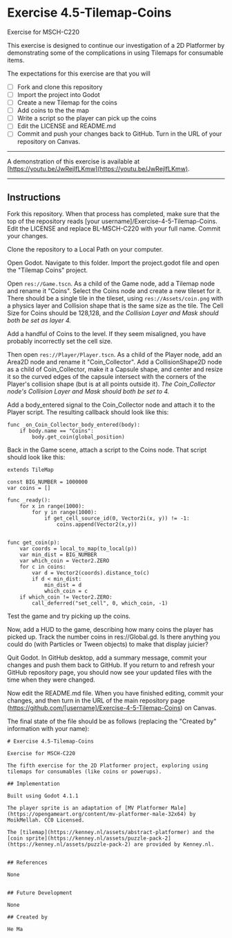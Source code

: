# Exercise 4.5-Tilemap-Coins

Exercise for MSCH-C220

This exercise is designed to continue our investigation of a 2D Platformer by demonstrating some of the complications in using Tilemaps for consumable items.

The expectations for this exercise are that you will

 - [ ] Fork and clone this repository
 - [ ] Import the project into Godot
 - [ ] Create a new Tilemap for the coins
 - [ ] Add coins to the the map
 - [ ] Write a script so the player can pick up the coins
 - [ ] Edit the LICENSE and README.md
 - [ ] Commit and push your changes back to GitHub. Turn in the URL of your repository on Canvas.

---

A demonstration of this exercise is available at [https://youtu.be/JwRejlfLKmw](https://youtu.be/JwRejlfLKmw).

---

## Instructions

Fork this repository. When that process has completed, make sure that the top of the repository reads [your username]/Exercise-4-5-Tilemap-Coins. Edit the LICENSE and replace BL-MSCH-C220 with your full name. Commit your changes.

Clone the repository to a Local Path on your computer.

Open Godot. Navigate to this folder. Import the project.godot file and open the "Tilemap Coins" project.

Open `res://Game.tscn`. As a child of the Game node, add a Tilemap node and rename it "Coins". Select the Coins node and create a new tileset for it. There should be a single tile in the tileset, using `res://Assets/coin.png` with a physics layer and Collision shape that is the same size as the tile. The Cell Size for Coins should be 128,128, and _the Collision Layer and Mask should both be set as layer 4._

Add a handful of Coins to the level. If they seem misaligned, you have probably incorrectly set the cell size.

Then open `res://Player/Player.tscn`. As a child of the Player node, add an Area2D node and rename it "Coin_Collector". Add a CollisionShape2D node as a child of Coin_Collector, make it a Capsule shape, and center and resize it so the curved edges of the capsule intersect with the corners of the Player's collision shape (but is at all points outside it). _The Coin_Collector node's Collision Layer and Mask should both be set to 4._

Add a body_entered signal to the Coin_Collector node and attach it to the Player script. The resulting callback should look like this:
```
func _on_Coin_Collector_body_entered(body):
	if body.name == "Coins":
		body.get_coin(global_position)
```

Back in the Game scene, attach a script to the Coins node. That script should look like this:
```
extends TileMap

const BIG_NUMBER = 1000000
var coins = []

func _ready():
	for x in range(1000):
		for y in range(1000):
			if get_cell_source_id(0, Vector2i(x, y)) != -1:
				coins.append(Vector2(x,y))


func get_coin(p):
	var coords = local_to_map(to_local(p))
	var min_dist = BIG_NUMBER
	var which_coin = Vector2.ZERO
	for c in coins:
		var d = Vector2(coords).distance_to(c)
		if d < min_dist:
			min_dist = d
			which_coin = c
	if which_coin != Vector2.ZERO:
		call_deferred("set_cell", 0, which_coin, -1)
```

Test the game and try picking up the coins.

Now, add a HUD to the game, describing how many coins the player has picked up. Track the number coins in res://Global.gd. Is there anything you could do (with Particles or Tween objects) to make that display juicier?

Quit Godot. In GitHub desktop, add a summary message, commit your changes and push them back to GitHub. If you return to and refresh your GitHub repository page, you should now see your updated files with the time when they were changed.

Now edit the README.md file. When you have finished editing, commit your changes, and then turn in the URL of the main repository page (https://github.com/[username]/Exercise-4-5-Tilemap-Coins) on Canvas.

The final state of the file should be as follows (replacing the "Created by" information with your name):

```
# Exercise 4.5-Tilemap-Coins

Exercise for MSCH-C220

The fifth exercise for the 2D Platformer project, exploring using tilemaps for consumables (like coins or powerups).

## Implementation

Built using Godot 4.1.1

The player sprite is an adaptation of [MV Platformer Male](https://opengameart.org/content/mv-platformer-male-32x64) by MoikMellah. CC0 Licensed.

The [tilemap](https://kenney.nl/assets/abstract-platformer) and the [coin sprite](https://kenney.nl/assets/puzzle-pack-2](https://kenney.nl/assets/puzzle-pack-2) are provided by Kenney.nl.


## References

None


## Future Development

None

## Created by 

He Ma
```
